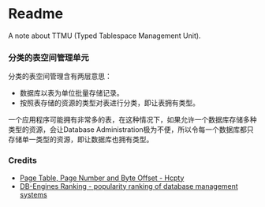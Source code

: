 # Readme
A note about TTMU (Typed Tablespace Management Unit).

### 分类的表空间管理单元

分类的表空间管理含有两层意思：
- 数据库以表为单位批量存储记录。
- 按照表存储的资源的类型对表进行分类，即让表拥有类型。

一个应用程序可能拥有非常多的表，在这种情况下，如果允许一个数据库存储多种类型的资源，会让Database Administration极为不便，所以令每一个数据库都只存储单一类型的资源，即让数据库也拥有类型。

### Credits
- [Page Table, Page Number and Byte Offset - Hcpty](https://github.com/hcpty/page-table-page-number-and-byte-offset)
- [DB-Engines Ranking - popularity ranking of database management systems](https://db-engines.com/en/ranking)
